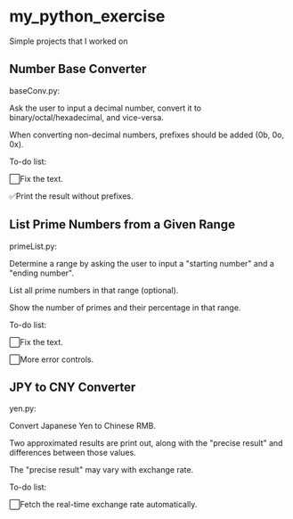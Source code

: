 # my_python_exercise

Simple projects that I worked on

## Number Base Converter

baseConv.py:

Ask the user to input a decimal number, convert it to binary/octal/hexadecimal, and vice-versa.

When converting non-decimal numbers, prefixes should be added (0b, 0o, 0x).

To-do list:

⬜Fix the text.

✅Print the result without prefixes.

## List Prime Numbers from a Given Range

primeList.py:

Determine a range by asking the user to input a "starting number" and a "ending number".

List all prime numbers in that range (optional).

Show the number of primes and their percentage in that range.

To-do list:

⬜Fix the text.

⬜More error controls.

## JPY to CNY Converter

yen.py:

Convert Japanese Yen to Chinese RMB.

Two approximated results are print out, along with the "precise result" and differences between those values.

The "precise result" may vary with exchange rate.

To-do list:

⬜Fetch the real-time exchange rate automatically.
